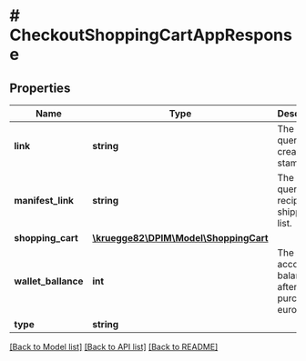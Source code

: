 # # CheckoutShoppingCartAppResponse

## Properties

Name | Type | Description | Notes
------------ | ------------- | ------------- | -------------
**link** | **string** | The link to query the created stamp(s). |
**manifest_link** | **string** | The link to query the recipient or shipping list. | [optional]
**shopping_cart** | [**\kruegge82\DPIM\Model\ShoppingCart**](ShoppingCart.md) |  | [optional]
**wallet_ballance** | **int** | The account balance after purchase in euro cents. | [optional]
**type** | **string** |  |

[[Back to Model list]](../../README.md#models) [[Back to API list]](../../README.md#endpoints) [[Back to README]](../../README.md)

